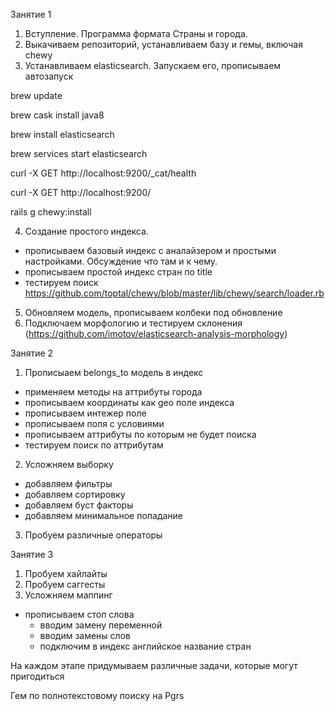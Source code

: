Занятие 1

1. Вступление. Программа формата Страны и города.
2. Выкачиваем репозиторий, устанавливаем базу и гемы, включая chewy
3. Устанавливаем elasticsearch. Запускаем его, прописываем автозапуск

brew update

brew cask install java8

brew install elasticsearch

brew services start elasticsearch

curl -X GET http://localhost:9200/_cat/health

curl -X GET http://localhost:9200/

rails g chewy:install

4. Создание простого индекса.
  - прописываем базовый индекс с аналайзером и простыми настройками. Обсуждение что там и к чему.
  - прописываем простой индекс стран по title
  - тестируем поиск https://github.com/toptal/chewy/blob/master/lib/chewy/search/loader.rb
5. Обновляем модель, прописываем колбеки под обновление
6. Подключаем морфологию и тестируем склонения (https://github.com/imotov/elasticsearch-analysis-morphology)

Занятие 2

1. Прописыаем belongs_to модель в индекс
  - применяем методы на аттрибуты города
  - прописываем координаты как geo поле индекса
  - прописываем интежер поле
  - прописываем поля с условиями
  - прописываем аттрибуты по которым не будет поиска
  - тестируем поиск по аттрибутам
2. Усложняем выборку
  - добавляем фильтры
  - добавляем сортировку
  - добавляем буст факторы
  - добавляем минимальное попадание
3. Пробуем различные операторы

Занятие 3

1. Пробуем хайлайты
2. Пробуем саггесты
3. Усложняем маппинг
  - прописываем стоп слова
    - вводим замену переменной
    - вводим замены слов
    - подключим в индекс английское название стран

На каждом этапе придумываем различные задачи, которые могут пригодиться

Гем по полнотекстовому поиску на Pgrs